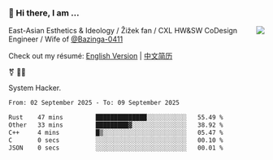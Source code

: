 ### 👋 Hi there, I am ...

<img align="right" src="https://github-readme-stats.vercel.app/api?username=vickiegpt&show_icons=true&icon_color=0366d6&bg_color=ffffff&hide_title=true" />

East-Asian Esthetics & Ideology / Žižek fan / CXL HW&SW CoDesign Engineer / Wife of [@Bazinga-0411](https://bazinga-0411.github.io/)

Check out my résumé: [English Version](http://asplos.dev/) | [中文简历](http://asplos.dev/CN.html)

⚧️ 
🏳️‍⚧️ 

System Hacker.


<!--START_SECTION:waka-->

```txt
From: 02 September 2025 - To: 09 September 2025

Rust    47 mins         ██████████████░░░░░░░░░░░   55.49 %
Other   33 mins         █████████▓░░░░░░░░░░░░░░░   38.92 %
C++     4 mins          █▒░░░░░░░░░░░░░░░░░░░░░░░   05.47 %
C       0 secs          ░░░░░░░░░░░░░░░░░░░░░░░░░   00.10 %
JSON    0 secs          ░░░░░░░░░░░░░░░░░░░░░░░░░   00.01 %
```

<!--END_SECTION:waka-->
